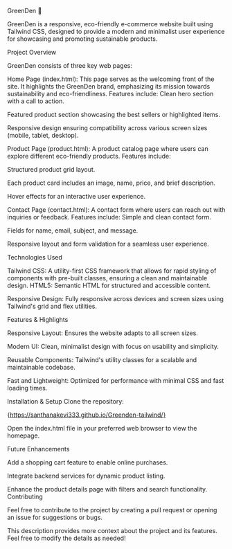 GreenDen 🌿

GreenDen is a responsive, eco-friendly e-commerce website built using Tailwind CSS, designed to provide a modern and minimalist user experience for showcasing and promoting sustainable products.

Project Overview

GreenDen consists of three key web pages:

Home Page (index.html): This page serves as the welcoming front of the site. It highlights the GreenDen brand, emphasizing its mission towards sustainability and eco-friendliness. Features include:
Clean hero section with a call to action.

Featured product section showcasing the best sellers or highlighted items.

Responsive design ensuring compatibility across various screen sizes (mobile, tablet, desktop).

Product Page (product.html): A product catalog page where users can explore different eco-friendly products. Features include:

Structured product grid layout.

Each product card includes an image, name, price, and brief description.

Hover effects for an interactive user experience.

Contact Page (contact.html): A contact form where users can reach out with inquiries or feedback. Features include:
Simple and clean contact form.

Fields for name, email, subject, and message.

Responsive layout and form validation for a seamless user experience.

Technologies Used

Tailwind CSS: A utility-first CSS framework that allows for rapid styling of components with pre-built classes, ensuring a clean and maintainable design.
HTML5: Semantic HTML for structured and accessible content.

Responsive Design: Fully responsive across devices and screen sizes using Tailwind's grid and flex utilities.

Features & Highlights

Responsive Layout: Ensures the website adapts to all screen sizes.

Modern UI: Clean, minimalist design with focus on usability and simplicity.

Reusable Components: Tailwind's utility classes for a scalable and maintainable codebase.

Fast and Lightweight: Optimized for performance with minimal CSS and fast loading times.

Installation & Setup
Clone the repository:

{https://santhanakevi333.github.io/Greenden-tailwind/}


Open the index.html file in your preferred web browser to view the homepage.

Future Enhancements

Add a shopping cart feature to enable online purchases.

Integrate backend services for dynamic product listing.

Enhance the product details page with filters and search functionality.
Contributing

Feel free to contribute to the project by creating a pull request or opening an issue for suggestions or bugs.

This description provides more context about the project and its features. Feel free to modify the details as needed!






